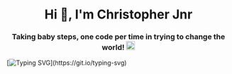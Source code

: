<h1 align="center">Hi 👋, I'm Christopher Jnr  </h1>
<h3 align="center"> Taking baby steps, one code per time in trying to change the world! <img width="20" src="https://github.com/csmoore/country-flag-icons/blob/master/country-flags-4x3-svg/ma.svg" alt="nuux_tv" /></h3>

[![Typing SVG](https://readme-typing-svg.demolab.com/?lines=Hello+fam!+They+call+me+Christopher+Jnr+AKA+Lord+KSI.;I'll+always+say+in+all,+God+is+faithful.I'm+exploring+the+world+of+coding,+and+creating+innovative+solutions;One+line+of+code+at+a+time.+Na+God+get+Power;)](https://git.io/typing-svg)
